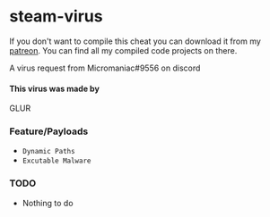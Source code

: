 # steam-virus
If you don't want to compile this cheat you can download it from my [patreon](https://www.patreon.com/GLUR). You can find all my compiled code projects on there.

A virus request from Micromaniac#9556 on discord

#### This virus was made by
GLUR

### Feature/Payloads
* `Dynamic Paths`
* `Excutable Malware`

### TODO
* Nothing to do

